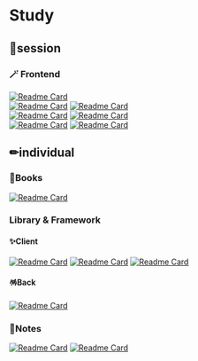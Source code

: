 # Study

## 🐋session
### 🪄 Frontend
[![Readme Card](https://github-readme-stats.vercel.app/api/pin/?username=Kimyerim1935&repo=JavaScript_session&theme=cobalt)](https://github.com/Kimyerim1935/JavaScript_session)</br>
[![Readme Card](https://github-readme-stats.vercel.app/api/pin/?username=Kimyerim1935&repo=frontend-survival-week01&theme=dracula)](https://github.com/Kimyerim1935/frontend-survival-week01)
[![Readme Card](https://github-readme-stats.vercel.app/api/pin/?username=Kimyerim1935&repo=frontend-survival-week02&theme=dracula)](https://github.com/Kimyerim1935/frontend-survival-week02)</br>
[![Readme Card](https://github-readme-stats.vercel.app/api/pin/?username=Kimyerim1935&repo=frontend-survival-week03&theme=dracula)](https://github.com/Kimyerim1935/frontend-survival-week03)
[![Readme Card](https://github-readme-stats.vercel.app/api/pin/?username=Kimyerim1935&repo=frontend-survival-week04&theme=dracula)](https://github.com/Kimyerim1935/frontend-survival-week04)</br>
[![Readme Card](https://github-readme-stats.vercel.app/api/pin/?username=Kimyerim1935&repo=frontend-survival-week05&theme=dracula)](https://github.com/Kimyerim1935/frontend-survival-week05)
[![Readme Card](https://github-readme-stats.vercel.app/api/pin/?username=Kimyerim1935&repo=frontend-survival-week06&theme=dracula)](https://github.com/Kimyerim1935/frontend-survival-week06)</br>

## ✏individual

### 🐥Books
[![Readme Card](https://github-readme-stats.vercel.app/api/pin/?username=Kimyerim1935&repo=Books&theme=cobalt)](https://github.com/Kimyerim1935/Books)

### Library & Framework

#### ✨Client
[![Readme Card](https://github-readme-stats.vercel.app/api/pin/?username=Kimyerim1935&repo=react-graphql-study&theme=dracula)](https://github.com/Kimyerim1935/react-graphql-study)
[![Readme Card](https://github-readme-stats.vercel.app/api/pin/?username=Kimyerim1935&repo=CarrotMarket&theme=dracula)](https://github.com/Kimyerim1935/CarrotMarket)
[![Readme Card](https://github-readme-stats.vercel.app/api/pin/?username=Kimyerim1935&repo=react-messenger&theme=dracula)](https://github.com/Kimyerim1935/react-messenger)

#### 🪅Back
[![Readme Card](https://github-readme-stats.vercel.app/api/pin/?username=Kimyerim1935&repo=java-linked-list&theme=dracula)](https://github.com/Kimyerim1935/java-linked-list)

### 🧸Notes
[![Readme Card](https://github-readme-stats.vercel.app/api/pin/?username=Kimyerim1935&repo=studyNote_2023&theme=merko)](https://github.com/Kimyerim1935/studyNote_2023)
[![Readme Card](https://github-readme-stats.vercel.app/api/pin/?username=Kimyerim1935&repo=algorithm&theme=merko)](https://github.com/Kimyerim1935/algorithm)
